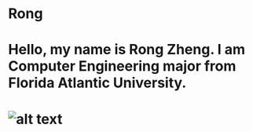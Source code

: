 # Rong
# Hello, my name is Rong Zheng. I am Computer Engineering major from Florida Atlantic University.
# ![alt text](https://raw.githubusercontent.com/zhengronggift/zhengronggift.github.io/master/25360872.jpg)

